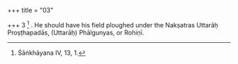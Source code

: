 +++
title = "03"

+++
3 [^2] . He should have his field ploughed under the Nakṣatras Uttarāḥ Proṣṭhapadās, (Uttarāḥ) Phālgunyas, or Rohiṇī.


[^2]:  Śāṅkhāyana IV, 13, 1.
